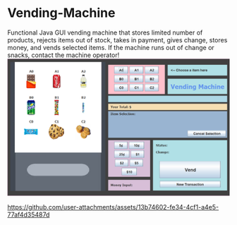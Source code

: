 # Vending-Machine
Functional Java GUI vending machine that stores limited number of products, rejects items out of stock, takes in payment, gives change, stores money, and vends selected items. If the machine runs out of change or snacks, contact the machine operator! 
![alt text](https://github.com/meli1022/Vending-Machine/blob/main/vendimage.PNG)




https://github.com/user-attachments/assets/13b74602-fe34-4cf1-a4e5-77af4d35487d

